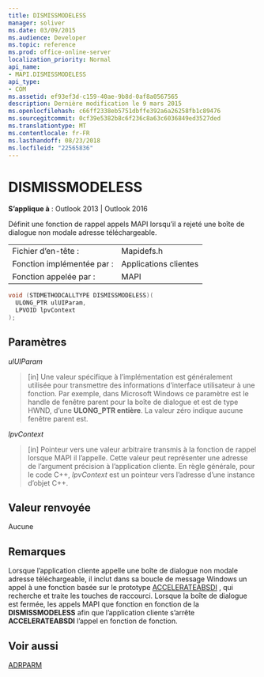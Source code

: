 ```yaml
---
title: DISMISSMODELESS
manager: soliver
ms.date: 03/09/2015
ms.audience: Developer
ms.topic: reference
ms.prod: office-online-server
localization_priority: Normal
api_name:
- MAPI.DISMISSMODELESS
api_type:
- COM
ms.assetid: ef93ef3d-c159-40ae-9b8d-0af8a0567565
description: Dernière modification le 9 mars 2015
ms.openlocfilehash: c66ff2338eb5751dbffe392a6a26258fb1c89476
ms.sourcegitcommit: 0cf39e5382b8c6f236c8a63c6036849ed3527ded
ms.translationtype: MT
ms.contentlocale: fr-FR
ms.lasthandoff: 08/23/2018
ms.locfileid: "22565836"
---
```

# <a name="dismissmodeless"></a>DISMISSMODELESS

  
  
**S’applique à** : Outlook 2013 | Outlook 2016 
  
Définit une fonction de rappel appels MAPI lorsqu’il a rejeté une boîte de dialogue non modale adresse téléchargeable. 
  
|||
|:-----|:-----|
|Fichier d’en-tête :  <br/> |Mapidefs.h  <br/> |
|Fonction implémentée par :  <br/> |Applications clientes  <br/> |
|Fonction appelée par :  <br/> |MAPI  <br/> |
   
```cpp
void (STDMETHODCALLTYPE DISMISSMODELESS)(
  ULONG_PTR ulUIParam,
  LPVOID lpvContext
);
```

## <a name="parameters"></a>Paramètres

 _ulUIParam_
  
> [in] Une valeur spécifique à l’implémentation est généralement utilisée pour transmettre des informations d’interface utilisateur à une fonction. Par exemple, dans Microsoft Windows ce paramètre est le handle de fenêtre parent pour la boîte de dialogue et est de type HWND, d’une **ULONG_PTR entière**. La valeur zéro indique aucune fenêtre parent est. 
    
 _lpvContext_
  
> [in] Pointeur vers une valeur arbitraire transmis à la fonction de rappel lorsque MAPI il l’appelle. Cette valeur peut représenter une adresse de l’argument précision à l’application cliente. En règle générale, pour le code C++, _lpvContext_ est un pointeur vers l’adresse d’une instance d’objet C++. 
    
## <a name="return-value"></a>Valeur renvoyée

Aucune
  
## <a name="remarks"></a>Remarques

Lorsque l’application cliente appelle une boîte de dialogue non modale adresse téléchargeable, il inclut dans sa boucle de message Windows un appel à une fonction basée sur le prototype [ACCELERATEABSDI](accelerateabsdi.md) , qui recherche et traite les touches de raccourci. Lorsque la boîte de dialogue est fermée, les appels MAPI que fonction en fonction de la **DISMISSMODELESS** afin que l’application cliente s’arrête **ACCELERATEABSDI** l’appel en fonction de fonction. 
  
## <a name="see-also"></a>Voir aussi



[ADRPARM](adrparm.md)

